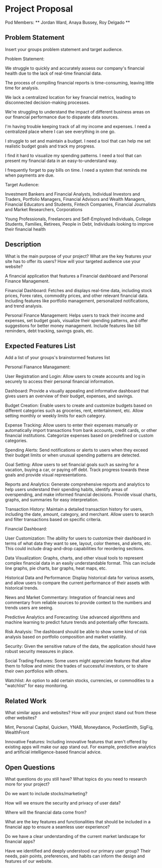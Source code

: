 # Project Proposal

Pod Members: ** Jordan Ward, Anaya Bussey, Roy Delgado **

## Problem Statement
Insert your groups problem statement and target audience.

Problem Statement:

We struggle to quickly and accurately assess our company's financial health due to the lack of real-time financial data.

The process of compiling financial reports is time-consuming, leaving little time for analysis.

We lack a centralized location for key financial metrics, leading to disconnected decision-making processes.

We're struggling to understand the impact of different business areas on our financial performance due to disparate data sources.


I'm having trouble keeping track of all my income and expenses. I need a centralized place where I can see everything in one go.

I struggle to set and maintain a budget. I need a tool that can help me set realistic budget goals and track my progress.

I find it hard to visualize my spending patterns. I need a tool that can present my financial data in an easy-to-understand way.

I frequently forget to pay bills on time. I need a system that reminds me when payments are due.

Target Audience: 

Investment Bankers and Financial Analysts,
Individual Investors and Traders,
Portfolio Managers,
Financial Advisors and Wealth Managers,
Financial Educators and Students,
Fintech Companies,
Financial Journalists and Market Researchers,
Corporations

Young Professionals,
Freelancers and Self-Employed Individuals,
College Students,
Families,
Retirees,
People in Debt,
Individuals looking to improve their financial health


## Description

What is the main purpose of your project? What are the key features your site has to offer its users? How will your targeted audience use your website?

A financial application that features a Financial dashboard and  Personal Finance Management.

Financial Dashboard: Fetches and displays real-time data, including stock prices, Forex rates, commodity prices, and other relevant financial data. Including features like portfolio management, personalized notifications, and trend analysis.

Personal Finance Management: Helps users to track their income and expenses, set budget goals, visualize their spending patterns, and offer suggestions for better money management. Include features like bill reminders, debt tracking, savings goals, etc.

## Expected Features List

Add a list of your groups's brainstormed features list

Personal Fianance Managament: 

User Registration and Login: Allow users to create accounts and log in securely to access their personal financial information.

Dashboard: Provide a visually appealing and informative dashboard that gives users an overview of their budget, expenses, and savings.

Budget Creation: Enable users to create and customize budgets based on different categories such as groceries, rent, entertainment, etc. Allow setting monthly or weekly limits for each category.

Expense Tracking: Allow users to enter their expenses manually or automatically import transactions from bank accounts, credit cards, or other financial institutions. Categorize expenses based on predefined or custom categories.

Spending Alerts: Send notifications or alerts to users when they exceed their budget limits or when unusual spending patterns are detected.

Goal Setting: Allow users to set financial goals such as saving for a vacation, buying a car, or paying off debt. Track progress towards these goals and provide visual representations.

Reports and Analytics: Generate comprehensive reports and analytics to help users understand their spending habits, identify areas of overspending, and make informed financial decisions. Provide visual charts, graphs, and summaries for easy interpretation.

Transaction History: Maintain a detailed transaction history for users, including the date, amount, category, and merchant. Allow users to search and filter transactions based on specific criteria.

Financial Dashboard: 

User Customization: The ability for users to customize their dashboard in terms of what data they want to see, layout, color themes, and alerts, etc. This could include drag-and-drop capabilities for reordering sections.

Data Visualization: Graphs, charts, and other visual tools to represent complex financial data in an easily understandable format. This can include line graphs, pie charts, bar graphs, heat maps, etc.

Historical Data and Performance: Display historical data for various assets, and allow users to compare the current performance of their assets with historical trends.

News and Market Commentary: Integration of financial news and commentary from reliable sources to provide context to the numbers and trends users are seeing.

Predictive Analytics and Forecasting: Use advanced algorithms and machine learning to predict future trends and potentially offer forecasts.

Risk Analysis: The dashboard should be able to show some kind of risk analysis based on portfolio composition and market volatility.

Security: Given the sensitive nature of the data, the application should have robust security measures in place.

Social Trading Features: Some users might appreciate features that allow them to follow and mimic the trades of successful investors, or to share their own portfolios with others.

Watchlist: An option to add certain stocks, currencies, or commodities to a "watchlist" for easy monitoring.




## Related Work

What similar apps and websites? How will your project stand out from these other websites?

Mint, 
Personal Capital,
Quicken,
YNAB,
Moneydance,
PocketSmith,
SigFig,
WealthFront

Innovative Features: Including innovative features that aren't offered by existing apps will make our app stand out. For example, predictive analytics and artificial intelligence-based financial advice.

## Open Questions

What questions do you still have? What topics do you need to research more for your project?

Do we want to include stocks/marketing?

How will we ensure the security and privacy of user data?

Where will the financial data come from? 

What are the key features and functionalities that should be included in a financial app to ensure a seamless user experience?

Do we have a clear understanding of the current market landscape for financial apps? 

Have we identified and deeply understood our primary user group? Their needs, pain points, preferences, and habits can inform the design and features of our website.
